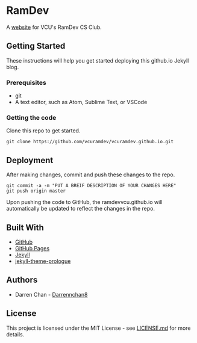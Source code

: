 # RamDev

A [website](https://ramdevvcu.github.io) for VCU's RamDev CS Club.

## Getting Started

These instructions will help you get started deploying this github.io Jekyll blog.

### Prerequisites
* git
* A text editor, such as Atom, Sublime Text, or VSCode

### Getting the code

Clone this repo to get started.
```
git clone https://github.com/vcuramdev/vcuramdev.github.io.git
```

## Deployment

After making changes, commit and push these changes to the repo.
```
git commit -a -m "PUT A BREIF DESCRIPTION OF YOUR CHANGES HERE"
git push origin master
```
Upon pushing the code to GitHub, the ramdevvcu.github.io will automatically be updated to reflect the changes in the repo.

## Built With

* [GitHub](https://github.com/)
* [GitHub Pages](https://pages.github.com/)
* [Jekyll](https://jekyllrb.com/)
* [jekyll-theme-prologue](https://github.com/chrisbobbe/jekyll-theme-prologue)

## Authors

* Darren Chan - [Darrennchan8](https://github.com/Darrennchan8)

## License

This project is licensed under the MIT License - see [LICENSE.md](LICENSE.md) for more details.
